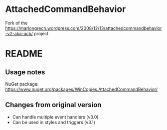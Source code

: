 # AttachedCommandBehavior
Fork of the https://marlongrech.wordpress.com/2008/12/13/attachedcommandbehavior-v2-aka-acb/ project

README
======

Usage notes
-----------

NuGet package: https://www.nuget.org/packages/WinCopies.AttachedCommandBehavior/

Changes from original version
-----------------------------

- Can handle multiple event handlers (v3.0)
- Can be used in styles and triggers (v3.1)
